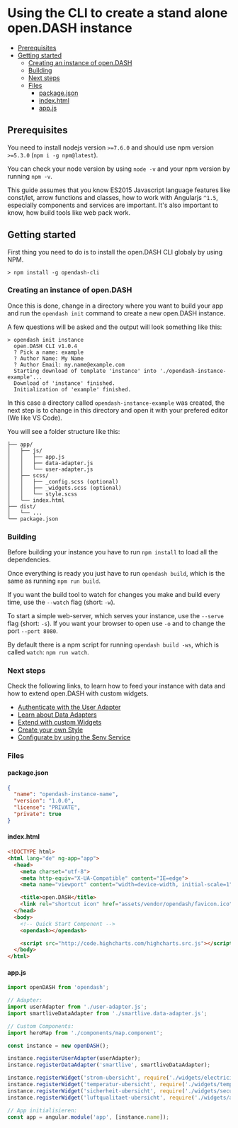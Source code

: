 # Using the CLI to create a stand alone open.DASH instance

<!-- TOC depthFrom:2 depthTo:6 -->

- [Prerequisites](#prerequisites)
- [Getting started](#getting-started)
  - [Creating an instance of open.DASH](#creating-an-instance-of-opendash)
  - [Building](#building)
  - [Next steps](#next-steps)
  - [Files](#files)
    - [package.json](#packagejson)
    - [index.html](#indexhtml)
    - [app.js](#appjs)

<!-- /TOC -->

## Prerequisites

You need to install nodejs version `>=7.6.0` and should use npm version `>=5.3.0` (`npm i -g npm@latest`).

You can check your node version by using `node -v` and your npm version by running `npm -v`.

This guide assumes that you know ES2015 Javascript language features like const/let, arrow functions and classes, how to work with Angularjs `^1.5`, especially components and services are important. It's also important to know, how build tools like web pack work.

## Getting started

First thing you need to do is to install the open.DASH CLI globaly by using NPM.

```
> npm install -g opendash-cli
```

### Creating an instance of open.DASH

Once this is done, change in a directory where you want to build your app and run the `opendash init` command to create a new open.DASH instance.

A few questions will be asked and the output will look something like this:

```
> opendash init instance
  open.DASH CLI v1.0.4
  ? Pick a name: example
  ? Author Name: My Name
  ? Author Email: my.name@example.com
  Starting download of template 'instance' into './opendash-instance-example'...
  Download of 'instance' finished.
  Initialization of 'example' finished.
```

In this case a directory called `opendash-instance-example` was created, the next step is to change in this directory and open it with your prefered editor (We like VS Code).

You will see a folder structure like this:

```
├── app/
│   ├── js/
│   │   ├── app.js
│   │   ├── data-adapter.js
│   │   └── user-adapter.js
│   ├── scss/
│   │   ├── _config.scss (optional)
│   │   ├── _widgets.scss (optional)
│   │   └── style.scss
│   └── index.html
├── dist/
│   └── ...
└── package.json
```

### Building

Before building your instance you have to run `npm install` to load all the dependencies.

Once everything is ready you just have to run `opendash build`, which is the same as running `npm run build`.

If you want the build tool to watch for changes you make and build every time, use the `--watch` flag (short: `-w`).

To start a simple web-server, which serves your instance, use the `--serve` flag (short: `-s`). If you want your browser to open use `-o` and to change the port `--port 8080`.

By default there is a npm script for running `opendash build -ws`, which is called `watch`: `npm run watch`.

### Next steps

Check the following links, to learn how to feed your instance with data and how to extend open.DASH with custom widgets.

  - [Authenticate with the User Adapter](/guides/using-the-cli/user-adapter.md)
  - [Learn about Data Adapters](/guides/using-the-cli/data-adapter.md)
  - [Extend with custom Widgets](/guides/using-the-cli/widgets.md)
  - [Create your own Style](/guides/using-the-cli/style.md)
  - [Configurate by using the $env Service](/services/env.md)

### Files

#### package.json

```json
{
  "name": "opendash-instance-name",
  "version": "1.0.0",
  "license": "PRIVATE",
  "private": true
}
```

#### index.html

```html
<!DOCTYPE html>
<html lang="de" ng-app="app">
  <head>
    <meta charset="utf-8">
    <meta http-equiv="X-UA-Compatible" content="IE=edge">
    <meta name="viewport" content="width=device-width, initial-scale=1">

    <title>open.DASH</title>
    <link rel="shortcut icon" href="assets/vendor/opendash/favicon.ico" type="image/x-icon" />
  </head>
  <body>
    <!-- Quick Start Component -->
    <opendash></opendash>

    <script src="http://code.highcharts.com/highcharts.src.js"></script>
  </body>
</html>
```

#### app.js

```js
import openDASH from 'opendash';

// Adapter:
import userAdapter from './user-adapter.js';
import smartliveDataAdapter from './smartlive.data-adapter.js';

// Custom Components:
import heroMap from './components/map.component';

const instance = new openDASH();

instance.registerUserAdapter(userAdapter);
instance.registerDataAdapter('smartlive', smartliveDataAdapter);

instance.registerWidget('strom-ubersicht', require('./widgets/electricity-overview/src/index.js').default());
instance.registerWidget('temperatur-ubersicht', require('./widgets/temperature-overview/src/index.js').default());
instance.registerWidget('sicherheit-ubersicht', require('./widgets/security-overview/src/index.js').default());
instance.registerWidget('luftqualitaet-ubersicht', require('./widgets/airquality-overview/src/index.js').default());

// App initialisieren:
const app = angular.module('app', [instance.name]);
```